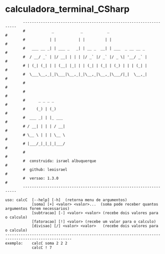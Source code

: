 # calculadora_terminal_CSharp


            -------------------------------------------------------------------
            #            _            _           _                           #
            #           | |          | |         | |                          #
            #   ___ __ _| | ___ _   _| | __ _  __| | ___  _ __ __ _           #
            #  / __/ _` | |/ __| | | | |/ _` |/ _` |/ _ \| '__/ _` |          #
            # | (_| (_| | | (__| |_| | | (_| | (_| | (_) | | | (_| |          #
            #  \___\__,_|_|\___|\__,_|_|\__,_|\__,_|\___/|_|  \__,_|          #
            #                                                                 #
            #                                                                 #
            #      _ _ _ _                                                    #
            #     (_) | (_)                                                   #
            #  ___ _| | |_ ___                                                #
            # / __| | | | / __|                                               #
            # \__ \ | | | \__ \                                               #
            # |___/_|_|_|_|___/                                               #
            #                                                                 #
            #  construida: israel albuquerque                                 #
            #  github: leoisrael                                              #
            #  versao: 1.3.0                                                  #                           
            -------------------------------------------------------------------

    uso: calcC  [--help] [-h]  (retorna menu de argumentos)
                [soma] [+] <valor> <valor>...  (soma pode receber quantos argumentos forem necessarios)       
                [subtracao] [-] <valor> <valor> (recebe dois valores para o calculo)
                [fatoracao] [!] <valor> (recebe um valor para o calculo)
                [divisao] [/] <valor> <valor>   (recebe dois valores para o calculo)
    ----------------------------------------------------------------------------------------------------
    exemplo:    calcC soma 2 2 2
                calcC ! 7

